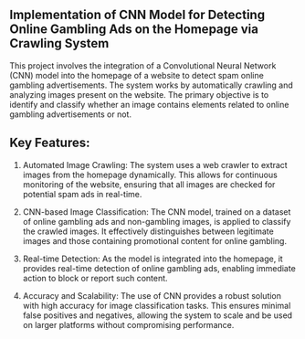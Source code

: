 ## Implementation of CNN Model for Detecting Online Gambling Ads on the Homepage via Crawling System

This project involves the integration of a Convolutional Neural Network (CNN) model into the homepage of a website to detect spam online gambling advertisements. The system works by automatically crawling and analyzing images present on the website. The primary objective is to identify and classify whether an image contains elements related to online gambling advertisements or not.

## Key Features:

1. Automated Image Crawling: The system uses a web crawler to extract images from the homepage dynamically. This allows for continuous monitoring of the website, ensuring that all images are checked for potential spam ads in real-time.

2. CNN-based Image Classification: The CNN model, trained on a dataset of online gambling ads and non-gambling images, is applied to classify the crawled images. It effectively distinguishes between legitimate images and those containing promotional content for online gambling.

3. Real-time Detection: As the model is integrated into the homepage, it provides real-time detection of online gambling ads, enabling immediate action to block or report such content.

4. Accuracy and Scalability: The use of CNN provides a robust solution with high accuracy for image classification tasks. This ensures minimal false positives and negatives, allowing the system to scale and be used on larger platforms without compromising performance.

